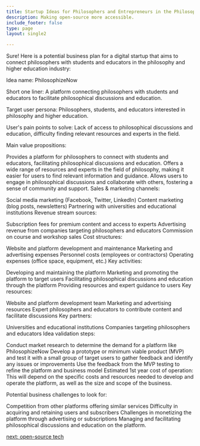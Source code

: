```yaml
---
title: Startup Ideas for Philosophers and Entrepreneurs in the Philosophy And Higher Education  Industry
description: Making open-source more accessible.
include_footer: false
type: page
layout: single2

---
```


<p>
Sure! Here is a potential business plan for a digital startup that aims to connect philosophers with students and educators in the philosophy and higher education industry:

Idea name: PhilosophizeNow

Short one liner: A platform connecting philosophers with students and educators to facilitate philosophical discussions and education.

Target user persona: Philosophers, students, and educators interested in philosophy and higher education.

User's pain points to solve: Lack of access to philosophical discussions and education, difficulty finding relevant resources and experts in the field.

Main value propositions:

Provides a platform for philosophers to connect with students and educators, facilitating philosophical discussions and education.
Offers a wide range of resources and experts in the field of philosophy, making it easier for users to find relevant information and guidance.
Allows users to engage in philosophical discussions and collaborate with others, fostering a sense of community and support.
Sales & marketing channels:

Social media marketing (Facebook, Twitter, LinkedIn)
Content marketing (blog posts, newsletters)
Partnering with universities and educational institutions
Revenue stream sources:

Subscription fees for premium content and access to experts
Advertising revenue from companies targeting philosophers and educators
Commission on course and workshop sales
Cost structures:

Website and platform development and maintenance
Marketing and advertising expenses
Personnel costs (employees or contractors)
Operating expenses (office space, equipment, etc.)
Key activities:

Developing and maintaining the platform
Marketing and promoting the platform to target users
Facilitating philosophical discussions and education through the platform
Providing resources and expert guidance to users
Key resources:

Website and platform development team
Marketing and advertising resources
Expert philosophers and educators to contribute content and facilitate discussions
Key partners:

Universities and educational institutions
Companies targeting philosophers and educators
Idea validation steps:

Conduct market research to determine the demand for a platform like PhilosophizeNow
Develop a prototype or minimum viable product (MVP) and test it with a small group of target users to gather feedback and identify any issues or improvements
Use the feedback from the MVP testing to refine the platform and business model
Estimated 1st year cost of operation: This will depend on the specific costs and resources needed to develop and operate the platform, as well as the size and scope of the business.

Potential business challenges to look for:

Competition from other platforms offering similar services
Difficulty in acquiring and retaining users and subscribers
Challenges in monetizing the platform through advertising or subscriptions
Managing and facilitating philosophical discussions and education on the platform.


<a href="https://workdojos.com/philosophers/tech">next: open-source tech</a>
